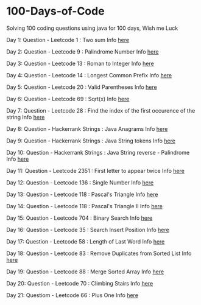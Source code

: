 # 100-Days-of-Code
Solving 100 coding questions using java for 100 days, Wish me Luck 

Day 1:
     Question - Leetcode 1 : Two sum 
     Info [here](001/README.md)

Day 2:
     Question - Leetcode 9 : Palindrome Number
     Info [here](002\README.md)

Day 3:
    Question - Leetcode 13 : Roman to Integer
    Info [here](003\README.md)

Day 4:
     Question - Leetcode 14 : Longest Common Prefix
     Info [here](004\README.md)

Day 5:
     Question - Leetcode 20 : Valid Parentheses
     Info [here](005\README.md)

Day 6:
     Question - Leetcode 69 : Sqrt(x)
     Info [here](006\README.md)

Day 7:
     Question - Leetcode 28 : Find the index of the first occurence of the string
     Info [here](007\README.md)

Day 8:
     Question - Hackerrank Strings : Java Anagrams
     Info [here](008\README.md)

Day 9:
     Question - Hackerrank Strings : Java String tokens
     Info [here](009\README.md)

Day 10:
      Question - Hackerrank Strings : Java String reverse - Palindrome
      Info [here](010\README.md)

Day 11:
      Question - Leetcode 2351 : First letter to appear twice
      Info [here](011\README.md)

Day 12:
      Question - Leetcode 136 : Single Number
      Info [here](012\README.md)

Day 13:
      Question - Leetcode 118 : Pascal's Triangle
      Info [here](013\README.md)

Day 14:
      Question - Leetcode 118 : Pascal's Triangle II
      Info [here](014\README.md)

Day 15:
      Question - Leetcode 704 : Binary Search
      Info [here](015\README.md)

Day 16:
      Question - Leetcode 35 : Search Insert Position
      Info [here](016\README.md)

Day 17:
     Question - Leetcode 58 : Length of Last Word
     Info [here](017\README.md)

Day 18:
     Question - Leetcode 83 : Remove Duplicates from Sorted List
     Info [here](018\README.md)

Day 19:
     Question - Leetcode 88 : Merge Sorted Array
     Info [here](019\README.md)

Day 20:
     Question - Leetcode 70 : Climbing Stairs
     Info [here](020\README.md)

Day 21: 
     Questiom - Leetcode 66 : Plus One
     Info [here](021\README.md)